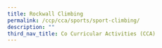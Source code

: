 ```yaml
---
title: Rockwall Climbing
permalink: /ccp/cca/sports/sport-climbing/
description: ""
third_nav_title: Co Curricular Activities (CCA)
---
```

